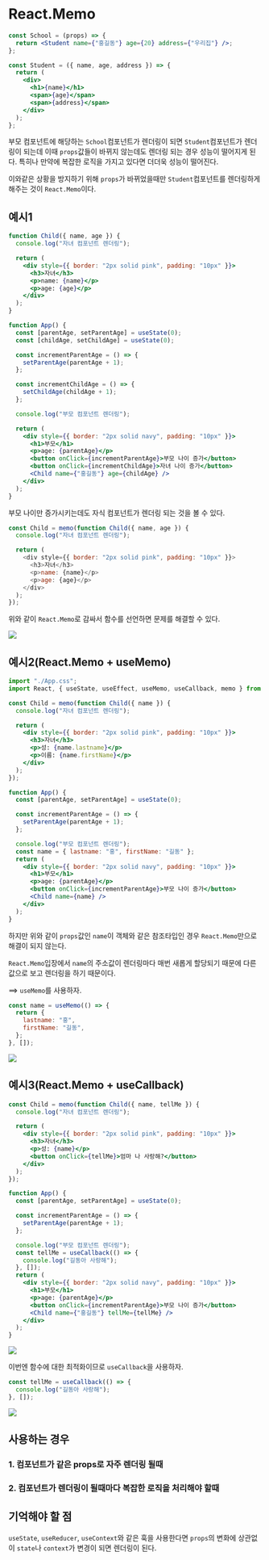 # React.Memo

```jsx
const School = (props) => {
  return <Student name={"홍길동"} age={20} address={"우리집"} />;
};

const Student = ({ name, age, address }) => {
  return (
    <div>
      <h1>{name}</h1>
      <span>{age}</span>
      <span>{address}</span>
    </div>
  );
};
```

부모 컴포넌트에 해당하는 `School`컴포넌트가 렌더링이 되면 `Student`컴포넌트가 렌더링이 되는데 이때 `props`값들이 바뀌지 않는데도 렌더링 되는 경우 성능이 떨어지게 된다. 특히나 만약에 복잡한 로직을 가지고 있다면 더더욱 성능이 떨어진다.

이와같은 상황을 방지하기 위해 `props`가 바뀌었을때만 `Student`컴포넌트를 렌더링하게 해주는 것이 `React.Memo`이다.

## 예시1

```jsx
function Child({ name, age }) {
  console.log("자녀 컴포넌트 렌더링");

  return (
    <div style={{ border: "2px solid pink", padding: "10px" }}>
      <h3>자녀</h3>
      <p>name: {name}</p>
      <p>age: {age}</p>
    </div>
  );
}

function App() {
  const [parentAge, setParentAge] = useState(0);
  const [childAge, setChildAge] = useState(0);

  const incrementParentAge = () => {
    setParentAge(parentAge + 1);
  };

  const incrementChildAge = () => {
    setChildAge(childAge + 1);
  };

  console.log("부모 컴포넌트 렌더링");

  return (
    <div style={{ border: "2px solid navy", padding: "10px" }}>
      <h1>부모</h1>
      <p>age: {parentAge}</p>
      <button onClick={incrementParentAge}>부모 나이 증가</button>
      <button onClick={incrementChildAge}>자녀 나이 증가</button>
      <Child name={"홍길동"} age={childAge} />
    </div>
  );
}
```

부모 나이만 증가시키는데도 자식 컴포넌트가 렌더링 되는 것을 볼 수 있다.

```js
const Child = memo(function Child({ name, age }) {
  console.log("자녀 컴포넌트 렌더링");

  return (
    <div style={{ border: "2px solid pink", padding: "10px" }}>
      <h3>자녀</h3>
      <p>name: {name}</p>
      <p>age: {age}</p>
    </div>
  );
});
```

위와 같이 `React.Memo`로 감싸서 함수를 선언하면 문제를 해결할 수 있다.

<img src="https://i.postimg.cc/HkSJRpYJ/image.png">

## 예시2(React.Memo + useMemo)

```jsx
import "./App.css";
import React, { useState, useEffect, useMemo, useCallback, memo } from "react";

const Child = memo(function Child({ name }) {
  console.log("자녀 컴포넌트 렌더링");

  return (
    <div style={{ border: "2px solid pink", padding: "10px" }}>
      <h3>자녀</h3>
      <p>성: {name.lastname}</p>
      <p>이름: {name.firstName}</p>
    </div>
  );
});

function App() {
  const [parentAge, setParentAge] = useState(0);

  const incrementParentAge = () => {
    setParentAge(parentAge + 1);
  };

  console.log("부모 컴포넌트 렌더링");
  const name = { lastname: "홍", firstName: "길동" };
  return (
    <div style={{ border: "2px solid navy", padding: "10px" }}>
      <h1>부모</h1>
      <p>age: {parentAge}</p>
      <button onClick={incrementParentAge}>부모 나이 증가</button>
      <Child name={name} />
    </div>
  );
}
```

하지만 위와 같이 `props`값인 `name`이 객체와 같은 참조타입인 경우 `React.Memo`만으로 해결이 되지 않는다.

`React.Memo`입장에서 `name`의 주소값이 렌더링마다 매번 새롭게 할당되기 때문에 다른 값으로 보고 렌더링을 하기 때문이다.

==> `useMemo`를 사용하자.

```jsx
const name = useMemo(() => {
  return {
    lastname: "홍",
    firstName: "길동",
  };
}, []);
```

<img src="https://i.postimg.cc/1tdrQGyq/image.png">

## 예시3(React.Memo + useCallback)

```jsx
const Child = memo(function Child({ name, tellMe }) {
  console.log("자녀 컴포넌트 렌더링");

  return (
    <div style={{ border: "2px solid pink", padding: "10px" }}>
      <h3>자녀</h3>
      <p>성: {name}</p>
      <button onClick={tellMe}>엄마 나 사랑해?</button>
    </div>
  );
});

function App() {
  const [parentAge, setParentAge] = useState(0);

  const incrementParentAge = () => {
    setParentAge(parentAge + 1);
  };

  console.log("부모 컴포넌트 렌더링");
  const tellMe = useCallback(() => {
    console.log("길동아 사랑해");
  }, []);
  return (
    <div style={{ border: "2px solid navy", padding: "10px" }}>
      <h1>부모</h1>
      <p>age: {parentAge}</p>
      <button onClick={incrementParentAge}>부모 나이 증가</button>
      <Child name={"홍길동"} tellMe={tellMe} />
    </div>
  );
}
```

<img src="https://i.postimg.cc/3ws2fK1X/image.png">

이번엔 함수에 대한 최적화이므로 `useCallback`을 사용하자.

```jsx
const tellMe = useCallback(() => {
  console.log("길동아 사랑해");
}, []);
```

<img src="https://i.postimg.cc/28Lrrr7b/image.png">

## 사용하는 경우

### 1. 컴포넌트가 같은 props로 자주 렌더링 될때

### 2. 컴포넌트가 렌더링이 될때마다 복잡한 로직을 처리해야 할때

## 기억해야 할 점

`useState`, `useReducer`, `useContext`와 같은 훅을 사용한다면 `props`의 변화에 상관없이 `state`나 `context`가 변경이 되면 렌더링이 된다.
